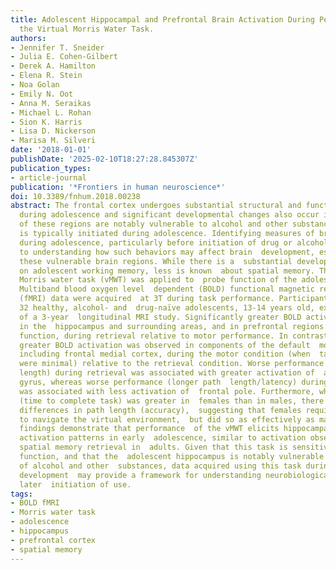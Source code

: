 ```yaml
---
title: Adolescent Hippocampal and Prefrontal Brain Activation During Performance of
  the Virtual Morris Water Task.
authors:
- Jennifer T. Sneider
- Julia E. Cohen-Gilbert
- Derek A. Hamilton
- Elena R. Stein
- Noa Golan
- Emily N. Oot
- Anna M. Seraikas
- Michael L. Rohan
- Sion K. Harris
- Lisa D. Nickerson
- Marisa M. Silveri
date: '2018-01-01'
publishDate: '2025-02-10T18:27:28.845307Z'
publication_types:
- article-journal
publication: '*Frontiers in human neuroscience*'
doi: 10.3389/fnhum.2018.00238
abstract: The frontal cortex undergoes substantial structural and functional changes
  during adolescence and significant developmental changes also occur in the hippocampus.  Both
  of these regions are notably vulnerable to alcohol and other substance use,  which
  is typically initiated during adolescence. Identifying measures of brain  function
  during adolescence, particularly before initiation of drug or alcohol  use, is critical
  to understanding how such behaviors may affect brain  development, especially in
  these vulnerable brain regions. While there is a  substantial developmental literature
  on adolescent working memory, less is known  about spatial memory. Thus, a virtual
  Morris water task (vMWT) was applied to  probe function of the adolescent hippocampus.
  Multiband blood oxygen level  dependent (BOLD) functional magnetic resonance imaging
  (fMRI) data were acquired  at 3T during task performance. Participants included
  32 healthy, alcohol- and  drug-naïve adolescents, 13-14 years old, examined at baseline
  of a 3-year  longitudinal MRI study. Significantly greater BOLD activation was observed
  in the  hippocampus and surrounding areas, and in prefrontal regions involved in  executive
  function, during retrieval relative to motor performance. In contrast,  significantly
  greater BOLD activation was observed in components of the default  mode network,
  including frontal medial cortex, during the motor condition (when  task demands
  were minimal) relative to the retrieval condition. Worse performance  (longer path
  length) during retrieval was associated with greater activation of  angular gyrus/supramarginal
  gyrus, whereas worse performance (longer path  length/latency) during motor control
  was associated with less activation of  frontal pole. Furthermore, while latency
  (time to complete task) was greater in  females than in males, there were no sex
  differences in path length (accuracy),  suggesting that females required more time
  to navigate the virtual environment,  but did so as effectively as males. These
  findings demonstrate that performance  of the vMWT elicits hippocampal and prefrontal
  activation patterns in early  adolescence, similar to activation observed during
  spatial memory retrieval in  adults. Given that this task is sensitive to hippocampal
  function, and that the  adolescent hippocampus is notably vulnerable to the effects
  of alcohol and other  substances, data acquired using this task during healthy adolescent
  development  may provide a framework for understanding neurobiological impact of
  later  initiation of use.
tags:
- BOLD fMRI
- Morris water task
- adolescence
- hippocampus
- prefrontal cortex
- spatial memory
---
```


